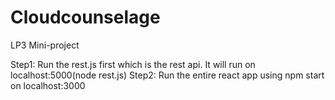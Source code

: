 # Cloudcounselage
LP3 Mini-project

Step1: Run the rest.js first which is the rest api. It will run on localhost:5000(node rest.js)
Step2: Run the entire react app using npm start on localhost:3000
